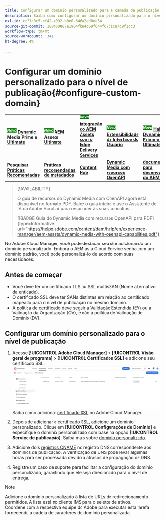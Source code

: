 ```yaml
---
title: Configurar um domínio personalizado para a camada de publicação
description: Saiba como configurar um domínio personalizado para o nível de publicação no Adobe Cloud Manager.
exl-id: cc71c8c5-cf42-4092-b0e0-646a2ed0ee54
source-git-commit: 188f60887a1904fbe4c69f644f6751ca7c9f1cc3
workflow-type: tm+mt
source-wordcount: '341'
ht-degree: 4%

---
```


# Configurar um domínio personalizado para o nível de publicação{#configure-custom-domain}

<table>
    <tr>
        <td>
            <sup style= "background-color:#008000; color:#FFFFFF; font-weight:bold"><i>Novo</i></sup> <a href="/help/assets/dynamic-media/dm-prime-ultimate.md"><b>Dynamic Media Prime e Ultimate</b></a>
        </td>
        <td>
            <sup style= "background-color:#008000; color:#FFFFFF; font-weight:bold"><i>Novo</i></sup> <a href="/help/assets/assets-ultimate-overview.md"><b>AEM Assets Ultimate</b></a>
        </td>
        <td>
            <sup style= "background-color:#008000; color:#FFFFFF; font-weight:bold"><i>Nova</i></sup> <a href="/help/assets/integrate-aem-assets-edge-delivery-services.md"><b>integração do AEM Assets com o Edge Delivery Services</b></a>
        </td>
        <td>
            <sup style= "background-color:#008000; color:#FFFFFF; font-weight:bold"><i>Novo</i></sup> <a href="/help/assets/aem-assets-view-ui-extensibility.md"><b>Extensibilidade da Interface do Usuário</b></a>
        </td>
          <td>
            <sup style= "background-color:#008000; color:#FFFFFF; font-weight:bold"><i>Novo</i></sup> <a href="/help/assets/dynamic-media/enable-dynamic-media-prime-and-ultimate.md"><b>Habilitar o Dynamic Media Prime e o Ultimate</b></a>
        </td>
    </tr>
    <tr>
        <td>
            <a href="/help/assets/search-best-practices.md"><b>Pesquisar Práticas Recomendadas</b></a>
        </td>
        <td>
            <a href="/help/assets/metadata-best-practices.md"><b>Práticas recomendadas de metadados</b></a>
        </td>
        <td>
            <a href="/help/assets/product-overview.md"><b>Content Hub</b></a>
        </td>
        <td>
            <a href="/help/assets/dynamic-media-open-apis-overview.md"><b>Dynamic Media com recursos OpenAPI</b></a>
        </td>
        <td>
            <a href="https://developer.adobe.com/experience-cloud/experience-manager-apis/"><b>documentação para desenvolvedores do AEM Assets</b></a>
        </td>
    </tr>
</table>

>[!AVAILABILITY]
>
>O guia de recursos do Dynamic Media com OpenAPI agora está disponível no formato PDF. Baixe o guia inteiro e use o Assistente de IA da Adobe Acrobat para responder às suas consultas.
>
>[!BADGE Guia do Dynamic Media com recursos OpenAPI para PDF]{type=Informative url="https://helpx.adobe.com/content/dam/help/en/experience-manager/aem-assets/dynamic-media-with-openapi-capabilities.pdf"}

No Adobe Cloud Manager, você pode destacar seu site adicionando um domínio personalizado. Embora o AEM as a Cloud Service venha com um domínio padrão, você pode personalizá-lo de acordo com suas necessidades.

## Antes de começar

* Você deve ter um certificado TLS ou SSL multisSAN (Nome alternativo da entidade).
* O certificado SSL deve ter SANs distintas em relação ao certificado mapeado para o nível de publicação no mesmo domínio.
* A política de certificado deve seguir a Validação Estendida (EV) ou a Validação da Organização (OV), e não a política de Validação de Domínio (DV).


## Configurar um domínio personalizado para o nível de publicação

1. Acesse **[!UICONTROL Adobe Cloud Manager]** > **[!UICONTROL Visão geral do programa]** > **[!UICONTROL Certificados SSL]** e adicione seu certificado SSL.
   ![imagem](/help/assets/assets/ssl-certificate.png)
Saiba como adicionar [certificado SSL](/help/implementing/cloud-manager/managing-ssl-certifications/add-ssl-certificate.md) no Adobe Cloud Manager.

1. Depois de adicionar o certificado SSL, adicione um domínio personalizado. Clique em **[!UICONTROL Configurações de Domínio]** e especifique o domínio personalizado com base na opção **[!UICONTROL Serviço de publicação]**.
Saiba mais sobre [domínio personalizado](/help/implementing/cloud-manager/custom-domain-names/add-custom-domain-name.md).

1. Adicione dois [registros CNAME](/help/implementing/cloud-manager/custom-domain-names/add-custom-domain-name.md) no registro DNS correspondente aos domínios de publicação.
A verificação de DNS pode levar algumas horas para ser processada devido a atrasos de propagação de DNS.

1. Registre um caso de suporte para facilitar a configuração do domínio personalizado, garantindo que ele seja direcionado para o nível de entrega.

>[!NOTE]
>
Adicione o domínio personalizado à lista de URLs de redirecionamento permitidos. A lista está no cliente IMS para o seletor de ativos.<br>Coordene com a respectiva equipe do Adobe para executar esta tarefa fornecendo a cadeia de caracteres de domínio personalizada.
